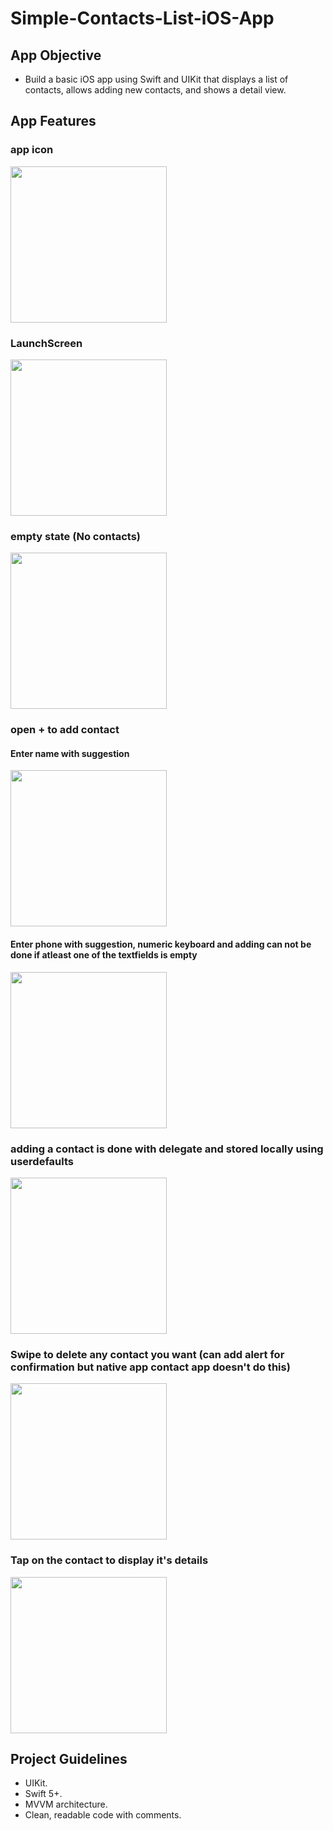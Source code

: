# Simple-Contacts-List-iOS-App

## App Objective
- Build a basic iOS app using Swift and UIKit that displays a list of contacts, allows adding new contacts, and shows a detail view.

## App Features

### app icon
 <img src="https://github.com/user-attachments/assets/5f34d1c3-c636-45d1-9076-2c442604cd51" width="250" />

### LaunchScreen
 <img src="https://github.com/user-attachments/assets/ba23f057-647e-4aea-b05d-b69efc7052ad" width="250" />
 
### empty state (No contacts)
 <img src="https://github.com/user-attachments/assets/e761488a-920b-453e-9f08-caf48b902957" width="250" />
 
### open + to add contact 
#### Enter name with suggestion
 <img src="https://github.com/user-attachments/assets/3f4ff9ae-7c6d-40e4-93d7-6083ef31af1e" width="250" />
 
#### Enter phone with suggestion, numeric keyboard and adding can not be done if atleast one of the textfields is empty
 <img src="https://github.com/user-attachments/assets/936a5593-50a9-4d5b-afed-7aa1ad7455e8" width="250" />
 
### adding a contact is done with delegate and stored locally using userdefaults
 <img src="https://github.com/user-attachments/assets/8a4ebfde-e2b7-4e47-b97d-4b4f941aaf4f" width="250" />
 
### Swipe to delete any contact you want (can add alert for confirmation but native app contact app doesn't do this)
 <img src="https://github.com/user-attachments/assets/80930721-129c-4586-9d29-ba8c550246f8" width="250" />

### Tap on the contact to display it's details
 <img src="https://github.com/user-attachments/assets/677c2415-89fe-4afc-8533-22f861de227b" width="250" />

## Project Guidelines
- UIKit.
- Swift 5+.
- MVVM architecture.
- Clean, readable code with comments.
  
